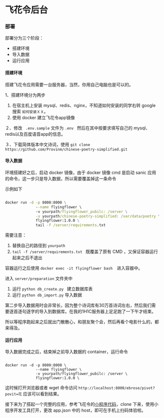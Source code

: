 飞花令后台
=========


### 部署

部署分为三个阶段：

- 搭建环境
- 导入数据
- 运行应用

#### 搭建环境

搭建飞花令应用需要一台服务器，当然，你用自己电脑也是可以的。

1、搭建环境分为两步

1. 在宿主机上安装 mysql、redis、nginx，不知道如何安装的同学右转 google 搜索 `如何安装ＸＸ`。
2. 使用 docker 建立飞花令app镜像 

２、修改 ` .env.sample` 文件为 `.env ` 然后在其中按要求填写自己的 mysql、redis以及百度语音app的信息。

３、下载简体版本中文诗词，使用 `git clone https://github.com/Provinm/chinese-poetry-simplified.git`

#### 导入数据

环境搭建好之后，启动 docker 镜像，由于 docker 镜像 cmd 是启动 sanic 应用的命令，这一步只是导入数据，所以需要覆盖掉这一条命令

示例如下

```cmd

docker run -d -p 8000:8000 \
			  --name flyingflower \ 
			  -v yourpath/flyingflower_pubilc: /server \
			  -v yourpath/chinese-poetry-simplified: /var/data/poetry \
			  flyingflower:1.0.0 \
			  tail -f /server/requirements.txt 	  
```

需要注意：

1. 替换自己的路径到 `yourpath`
2. `tail -f /server/requirements.txt ` 既覆盖了原有 CMD ，又保证容器运行起来之后不退出

容器运行之后使用 `docker exec -it flyingflower bash`　进入容器中。

进入 `server/preparation` 文件夹中

1. 运行 `python db_create.py ` 建立数据库表
2. 运行  `python db_import.py` 导入数据

第二步导入数据用时会非常长，因为整个诗词库有30万首诗词左右，然后我们需要逐首逐句逐字的导入到数据库。在我的1H1C服务器上足足跑了一下午才结束。

所以等程序跑起来之后就出门散散心，和朋友聚个会，然后再看个电影什么的，都来得及。

#### 运行应用

导入数据完成之后，结束掉之前导入数据的 container，运行命令

```

docker run -d -p 8000:8000 \
			  --name flyingflower \ 
			  -v yourpath/flyingflower_pubilc: /server \
			  flyingflower:1.0.0 \
```

这时候打开浏览器或者 wget 命令访问 `http://localhost:8000/ebrose/pivot?povit=花` 应该可以看到结果。

接下来为了搭起一个完整的应用，参考飞花令的[小程序代码]()，clone 下来，使用小程序开发工具打开，更改 app.json 中的 host，即可在手机上扫码体验啦。

